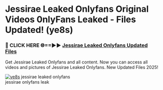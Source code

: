 # Jessirae Leaked Onlyfans Original Videos 0nlyFans Leaked - Files Updated! (ye8s)

<h3>🔴 CLICK HERE 🌐==►► <a href="https://tinyurl.com/brd5kh86" rel="nofollow">Jessirae Leaked Onlyfans Updated Files</a></h3>

Get Jessirae Leaked Onlyfans and all content. Now you can access all videos and pictures of Jessirae Leaked Onlyfans. New Updated Files 2025!

[![ye8s](https://i.imgur.com/K7sEzmb.gif)](https://tinyurl.com/brd5kh86)
jessirae leaked onlyfans<br>
jessirae onlyfans leak